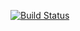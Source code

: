 [![Build Status](https://travis-ci.com/travis-ci/travis-web.svg?branch=master)](https://travis-ci.com/travis-ci/travis-web)